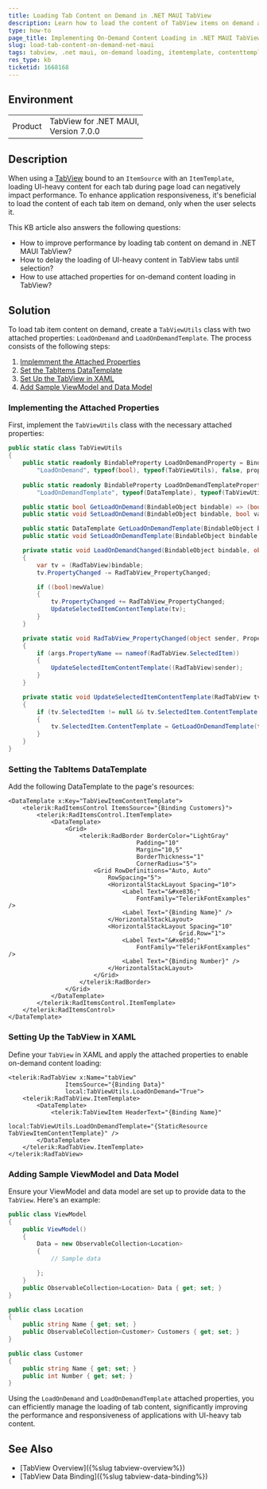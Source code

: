 ```yaml
---
title: Loading Tab Content on Demand in .NET MAUI TabView
description: Learn how to load the content of TabView items on demand as the user selects tabs, improving performance for UI-heavy content in .NET MAUI applications.
type: how-to
page_title: Implementing On-Demand Content Loading in .NET MAUI TabView
slug: load-tab-content-on-demand-net-maui
tags: tabview, .net maui, on-demand loading, itemtemplate, contenttemplate
res_type: kb
ticketid: 1668168
---
```


## Environment

<table>
<tbody>
<tr>
<td>Product</td>
<td>TabView for .NET MAUI, <br />Version 7.0.0</td>
</tr>
</tbody>
</table>

## Description

When using a [TabView](https://docs.telerik.com/devtools/maui/controls/tabview/overview) bound to an `ItemSource` with an `ItemTemplate`, loading UI-heavy content for each tab during page load can negatively impact performance. To enhance application responsiveness, it's beneficial to load the content of each tab item on demand, only when the user selects it.

This KB article also answers the following questions:
- How to improve performance by loading tab content on demand in .NET MAUI TabView?
- How to delay the loading of UI-heavy content in TabView tabs until selection?
- How to use attached properties for on-demand content loading in TabView?

## Solution

To load tab item content on demand, create a `TabViewUtils` class with two attached properties: `LoadOnDemand` and `LoadOnDemandTemplate`. The process consists of the following steps:

1. [Implemment the Attached Properties](#implementing-the-attached-properties)
2. [Set the TabItems DataTemplate](#setting-the-tabitems-datatemplate)
3. [Set Up the TabView in XAML](#setting-up-the-tabview-in-xaml)
4. [Add Sample ViewModel and Data Model](#adding-sample-viewmodel-and-data-model)

### Implementing the Attached Properties

First, implement the `TabViewUtils` class with the necessary attached properties:

```C#
public static class TabViewUtils
{
    public static readonly BindableProperty LoadOnDemandProperty = BindableProperty.CreateAttached(
        "LoadOnDemand", typeof(bool), typeof(TabViewUtils), false, propertyChanged: LoadOnDemandChanged);
        
    public static readonly BindableProperty LoadOnDemandTemplateProperty = BindableProperty.CreateAttached(
        "LoadOnDemandTemplate", typeof(DataTemplate), typeof(TabViewUtils), null);

    public static bool GetLoadOnDemand(BindableObject bindable) => (bool)bindable.GetValue(LoadOnDemandProperty);
    public static void SetLoadOnDemand(BindableObject bindable, bool value) => bindable.SetValue(LoadOnDemandProperty, value);

    public static DataTemplate GetLoadOnDemandTemplate(BindableObject bindable) => (DataTemplate)bindable.GetValue(LoadOnDemandTemplateProperty);
    public static void SetLoadOnDemandTemplate(BindableObject bindable, DataTemplate value) => bindable.SetValue(LoadOnDemandTemplateProperty, value);

    private static void LoadOnDemandChanged(BindableObject bindable, object oldValue, object newValue)
    {
        var tv = (RadTabView)bindable;
        tv.PropertyChanged -= RadTabView_PropertyChanged;

        if ((bool)newValue)
        {
            tv.PropertyChanged += RadTabView_PropertyChanged;
            UpdateSelectedItemContentTemplate(tv);
        }
    }

    private static void RadTabView_PropertyChanged(object sender, PropertyChangedEventArgs args)
    {
        if (args.PropertyName == nameof(RadTabView.SelectedItem))
        {
            UpdateSelectedItemContentTemplate((RadTabView)sender);
        }
    }

    private static void UpdateSelectedItemContentTemplate(RadTabView tv)
    {
        if (tv.SelectedItem != null && tv.SelectedItem.ContentTemplate == null)
        {
            tv.SelectedItem.ContentTemplate = GetLoadOnDemandTemplate(tv.SelectedItem);
        }
    }
}
```

### Setting the TabItems DataTemplate

Add the following DataTemplate to the page's resources:

```XAML
<DataTemplate x:Key="TabViewItemContentTemplate">
    <telerik:RadItemsControl ItemsSource="{Binding Customers}">
        <telerik:RadItemsControl.ItemTemplate>
            <DataTemplate>
                <Grid>
                    <telerik:RadBorder BorderColor="LightGray"
                                    Padding="10"
                                    Margin="10,5"
                                    BorderThickness="1" 
                                    CornerRadius="5">
                        <Grid RowDefinitions="Auto, Auto" 
                            RowSpacing="5">
                            <HorizontalStackLayout Spacing="10">
                                <Label Text="&#xe836;"
                                    FontFamily="TelerikFontExamples" />
                                <Label Text="{Binding Name}" />
                            </HorizontalStackLayout>
                            <HorizontalStackLayout Spacing="10"
                                                Grid.Row="1">
                                <Label Text="&#xe85d;"
                                    FontFamily="TelerikFontExamples" />
                                <Label Text="{Binding Number}" />
                            </HorizontalStackLayout>
                        </Grid>
                    </telerik:RadBorder>
                </Grid>
            </DataTemplate>
        </telerik:RadItemsControl.ItemTemplate>
    </telerik:RadItemsControl>
</DataTemplate>
```

### Setting Up the TabView in XAML

Define your `TabView` in XAML and apply the attached properties to enable on-demand content loading:

```XAML
<telerik:RadTabView x:Name="tabView"
                ItemsSource="{Binding Data}"
                local:TabViewUtils.LoadOnDemand="True">
    <telerik:RadTabView.ItemTemplate>
        <DataTemplate>
            <telerik:TabViewItem HeaderText="{Binding Name}"
                                local:TabViewUtils.LoadOnDemandTemplate="{StaticResource TabViewItemContentTemplate}" />
        </DataTemplate>
    </telerik:RadTabView.ItemTemplate>
</telerik:RadTabView>
```

### Adding Sample ViewModel and Data Model

Ensure your ViewModel and data model are set up to provide data to the `TabView`. Here's an example:

```C#
public class ViewModel
{
    public ViewModel()
    {
        Data = new ObservableCollection<Location>
        {
            // Sample data

        };
    }
    public ObservableCollection<Location> Data { get; set; }
}

public class Location
{
    public string Name { get; set; }
    public ObservableCollection<Customer> Customers { get; set; }
}

public class Customer
{
    public string Name { get; set; }
    public int Number { get; set; }
}
```

Using the `LoadOnDemand` and `LoadOnDemandTemplate` attached properties, you can efficiently manage the loading of tab content, significantly improving the performance and responsiveness of applications with UI-heavy tab content.

## See Also

- [TabView Overview]({%slug tabview-overview%})
- [TabView Data Binding]({%slug tabview-data-binding%})
